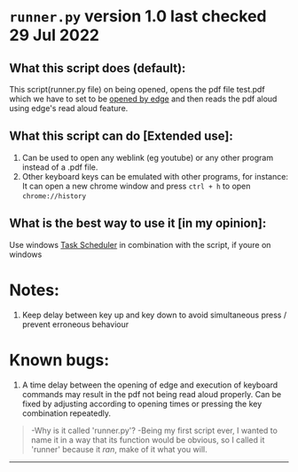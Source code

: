# `runner.py` version 1.0 last checked 29 Jul 2022

## What this script does (default): 
This script(runner.py file) on being opened, opens the pdf file test.pdf which we have to set to be [opened by edge](https://helpdeskgeek.com/how-to/how-to-change-the-default-program-to-open-a-file-with/) and then reads the pdf aloud using edge's read aloud feature.  

## What this script can do [Extended use]:
1. Can be used to open any weblink (eg youtube) or any other program instead of a .pdf file. 
2. Other keyboard keys can be emulated with other programs, for instance: It can open a new chrome window and press `ctrl + h` to open `chrome://history`

## What is the best way to use it [in my opinion]:
Use windows [Task Scheduler](https://docs.microsoft.com/en-us/windows/win32/taskschd/task-scheduler-start-page) in combination with the script, if youre on windows 

# Notes: 
1. Keep delay between key up and key down to avoid simultaneous press / prevent erroneous behaviour 

# Known bugs: 
1. A time delay between the opening of edge and execution of keyboard commands may result in the pdf not being read aloud properly. Can be fixed by adjusting according to opening times or pressing the key combination repeatedly. 

> -Why is it called 'runner.py'? 
> -Being my first script ever, I wanted to name it in a way that its function would be obvious, so I called it 'runner' because it *ran*, make of it what you will.
----------------------------------------------------------------------------

